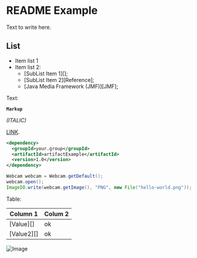 # README Example

Text to write here.

## List

* Item list 1
* Item list 2:
  * [SubList Item 1][];
  * [SubList Item 2][Reference];
  * [Java Media Framework (JMF)][JMF];
  

Text:

**```Markup```**

_(ITALIC)_

[LINK](https://www.google.com).

```xml
<dependency>
  <groupId>your.group</groupId>
  <artifactId>artifactExample</artifactId>
  <version>1.0</version>
</dependency>
```

```java
Webcam webcam = Webcam.getDefault();
webcam.open();
ImageIO.write(webcam.getImage(), "PNG", new File("hello-world.png"));
```

Table:

| Column 1        | Colum 2 |
|-----------------|---------|
| [Value][]       | ok      |
| [Value2][]      | ok      |

![Image](http://path.web.to/image.png "Tooltip")